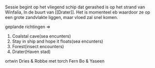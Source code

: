 Sessie begint op het vliegend schip dat gerashed is op het strand van Winfalia, In de buurt van [[Drater]]. 
Het is momenteel eb waardoor ze op een grote zandvlakte liggen, maar vloed zal snel komen. 


geplande richtingen =>

1. Coalstal cave(sea encunters)
2. Stay in ship and hope it floats(sea encunters)
3. Forest(insect encounters)
4. Drater(Haven stad)

ortwin
Dries & Robbe met torch
Fern 
Bo & Yaseen
